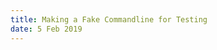 ```yaml
---
title: Making a Fake Commandline for Testing
date: 5 Feb 2019
---
```


<script src="https://gist.github.com/walchko/35491402243c68318b4328b058247e2d.js"></script>
